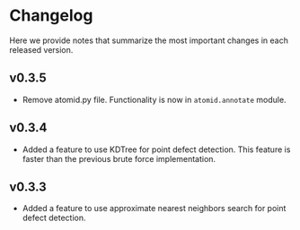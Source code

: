 # Changelog

Here we provide notes that summarize the most important changes in each released version.

## v0.3.5

* Remove atomid.py file. Functionality is now in `atomid.annotate` module.

## v0.3.4

* Added a feature to use KDTree for point defect detection. This feature is faster than the previous brute force implementation.

## v0.3.3

* Added a feature to use approximate nearest neighbors search for point defect detection.